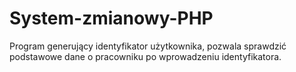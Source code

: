 # System-zmianowy-PHP
Program generujący identyfikator użytkownika, pozwala sprawdzić podstawowe dane o pracowniku po wprowadzeniu identyfikatora.
